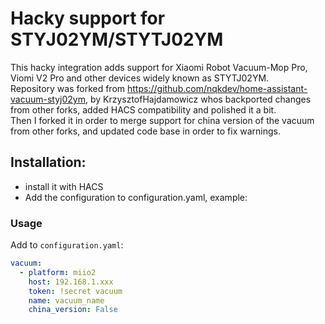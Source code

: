 # Hacky support for STYJ02YM/STYTJ02YM
This hacky integration adds support for Xiaomi Robot Vacuum-Mop Pro, Viomi V2 Pro and other devices widely known as STYTJ02YM.  
Repository was forked from https://github.com/nqkdev/home-assistant-vacuum-styj02ym, by KrzysztofHajdamowicz whos backported changes from other forks, added HACS compatibility and polished it a bit.  
Then I forked it in order to merge support for china version of the vacuum from other forks, and updated code base in order to fix warnings.

## Installation:
- install it with HACS
- Add the configuration to configuration.yaml, example:

### Usage

Add to `configuration.yaml`:

```yaml
vacuum:
  - platform: miio2
    host: 192.168.1.xxx
    token: !secret vacuum
    name: vacuum_name
    china_version: False
```
